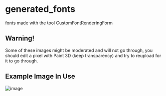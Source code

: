# generated_fonts
fonts made with the tool CustomFontRenderingForm

## Warning!
Some of these images might be moderated and will not go through, you should edit a pixel with Paint 3D (keep transparency) and try to reupload for it to go through.


## Example Image In Use
![image](https://github.com/user-attachments/assets/942ccc0c-740a-4204-9247-c7c9f1061abd)
